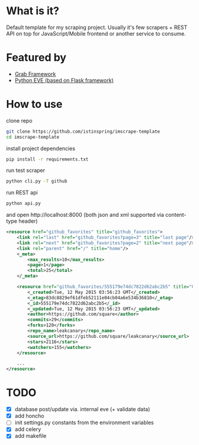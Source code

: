 # What is it?

Default template for my scraping project. Usually it's few scrapers + REST API on top for JavaScript/Mobile frontend
or another service to consume.

# Featured by

+ [Grab Framework](https://github.com/lorien/grab)
+ [Python EVE (based on Flask framework)](https://github.com/nicolaiarocci/eve)

# How to use

clone repo

```bash
git clone https://github.com/istinspring/imscrape-template
cd imscrape-template
```

install project dependencies

```bash
pip install -r requirements.txt
```

run test scraper

```bash
python cli.py -T github
```

run REST api

```bash
python api.py
```

and open http://localhost:8000 (both json and xml supported via content-type header)

```xml
<resource href="github_favorites" title="github_favorites">
    <link rel="last" href="github_favorites?page=3" title="last page"/>
    <link rel="next" href="github_favorites?page=2" title="next page"/>
    <link rel="parent" href="/" title="home"/>
    <_meta>
        <max_results>10</max_results>
        <page>1</page>
        <total>25</total>
    </_meta>

    <resource href="github_favorites/555179e74dc7822d62abc2b5" title="Github_favorite">
        <_created>Tue, 12 May 2015 03:56:23 GMT</_created>
        <_etag>83dc8829ef61dfeb52111e04cb04a6e534b36810</_etag>
        <_id>555179e74dc7822d62abc2b5</_id>
        <_updated>Tue, 12 May 2015 03:56:23 GMT</_updated>
        <author>https://github.com/square</author>
        <commits>29</commits>
        <forks>120</forks>
        <repo_name>leakcanary</repo_name>
        <source_url>https://github.com/square/leakcanary</source_url>
        <stars>2116</stars>
        <watchers>155</watchers>
    </resource>

    ...
</resource>
```


# TODO

- [x] database post/update via. internal eve (+ validate data)
- [x] add honcho
- [ ] init settings.py constants from the environment variables
- [x] add celery
- [x] add makefile

